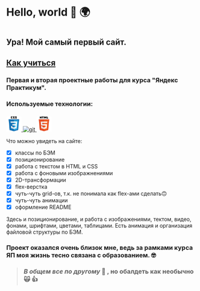 # Hello, world 👋 🌍<h1>
## Ура! Мой самый первый сайт. <h2>  
## <a href="https://burlake.github.io/how-to-learn-project-/" target="_blank">Как учиться</a>
### Первая и вторая проектные работы для курса "Яндекс Практикум".</h3>
### Используемые технологии:<h3>
<p align="left"> <a href="https://www.w3schools.com/css/" target="_blank" rel="noreferrer"> <img src="https://raw.githubusercontent.com/devicons/devicon/master/icons/css3/css3-original-wordmark.svg" alt="css3" width="40" height="40"/> </a> <a href="https://git-scm.com/" target="_blank" rel="noreferrer"> <img src="https://www.vectorlogo.zone/logos/git-scm/git-scm-icon.svg" alt="git" width="40" height="40"/> </a> <a href="https://www.w3.org/html/" target="_blank" rel="noreferrer"> <img src="https://raw.githubusercontent.com/devicons/devicon/master/icons/html5/html5-original-wordmark.svg" alt="html5" width="40" height="40"/> </a> </p>

Что можно увидеть на сайте: 
- [x] классы по БЭМ
- [x] позиционирование
- [x] работа с текстом в HTML и CSS
- [x] работа с фоновыми изображнениями
- [x] 2D-трансформации
- [x] flex-верстка
- [x] чуть-чуть grid-ов, т.к. не понимала как flex-ами сделать🙃
- [x] чуть-чуть анимации
- [x] оформление README

Здесь и позиционирование, и работа с изображениями, тектом, видео, фонами, шрифтами, цветами, таблицами. Есть анимация и организация файловой структуры по БЭМ. <h3>

Проект оказался очень близок мне, ведь за рамками курса ЯП моя жизнь тесно связана с образованием. 🤓 <h3>

> *В общем все по другому* 🤩 , но **обалдеть как необычно**🙀 👍<h3>